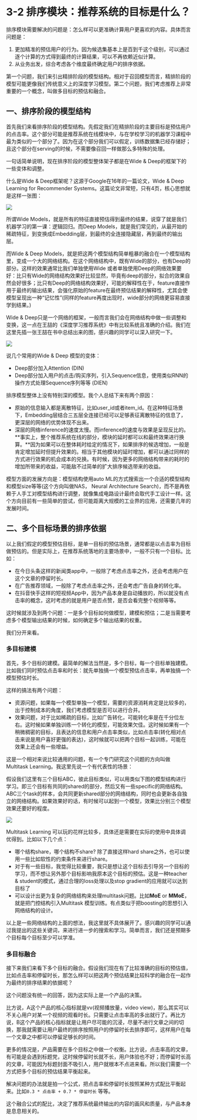 # 3-2 排序模块：推荐系统的目标是什么？



排序模块需要解决的问题是：怎么样可以更准确计算用户更喜欢的内容。具体而言问题是：

1. 更加精准的预估用户的行为。因为候选集基本上是百到千这个级别，可以通过逐个计算的方式得到最终的计算结果，可以不再依赖近似计算。
2. 从业务出发，综合考虑各个维度最终确定用户的排序依据。

第一个问题，我们来引出精排阶段的模型结构。相对于召回模型而言，精排阶段的模型可能更像我们传统意义上的深度学习模型。第二个问题，我们考虑推荐上非常重要的一个概念，叫做多目标的预估和融合。

## 一、排序阶段的模型结构

首先我们来看排序阶段的模型结构。先假定我们在精排阶段的主要目标是预估用户的点击率。这个部分可能是推荐系统在线模块中，与在学校学习的机器学习课程中最为类似的一个部分了。因为在这个部分我们可以假定，训练数据集已经存储好；且这个部分在serving的时候，不需要像召回一样做那么多特殊的处理。

一句话简单说明，现在排序阶段的模型整体架子都是在Wide & Deep的框架下的一些变体和调整。

什么是Wide & Deep框架呢？这源于Google在16年的一篇论文，Wide & Deep Learning for Recommender Systems。这篇论文非常短，只有4页，核心思想就是这样一张图：

![](/assets/images/2020-09/CA0B01D4-34FD-4FEE-AF81-AB0EC47CF5BD.png)

所谓Wide Models，就是所有的特征直接预估得到最终的结果，说穿了就是我们机器学习的第一课：逻辑回归。而Deep Models，就是我们常见的，从最开始的稀疏特征，到变换成Embedding层，到最终的全连接隐藏层，再到最终的输出层。

而Wide & Deep Models，就是把这两个模型结构简单粗暴的融合在一个模型结构里，变成一个大的网络结构。在这个网络结构中，既有Wide的部分，也有Deep的部分。这样的效果通常比我们单独使用Wide 或者单独使用Deep的网络效果要好：比只有Wide的网络结构效果好比较显然，毕竟有deep的部分，拟合的效果自然会好很多；比只有Deep的网络结构效果好，可能的解释性在于，feature直接作用于最终的输出结果，会强化原始的feature在最终预估结果的解释性，尤其会使模型呈现出一种“记忆性”(同样的feature再度出现时，wide部分的网络更容易直接学到结果。)

Wide & Deep只是一个网络的框架，一般而言我们会在网络结构中做一些调整和变换，这一点在王喆的《深度学习推荐系统》中有比较系统且准确的介绍。我们在这里先插一张王喆在书中总结出来的图，感兴趣的同学可以深入研究一下。

![](/assets/images/2020-09/71FB5486-D28B-4918-BD9F-08CAA66805AD.png)

说几个常用的Wide & Deep 模型的变体：
* Deep部分加入Attention (DIN)
* Deep部分加入用户的点击/购买序列，引入Sequence信息，使用类似RNN的操作方式处理Sequence序列等等 (DIEN)

排序模型整体上没有特别深的模型。我个人总结下来有两个原因：
* 原始的信息输入都是离散特征，比如user_id或者item_id。在这种特征场景下，Embedding层结合三五层全连接已经可以足够表征离散特征的信息了，更深层的网络的优势体现不出来。
* 深层的网络inference的速度太慢。而inference的速度与效果是呈现反比的。**事实上，整个推荐系统在线的部分，模块的延时都可以和最终效果进行换算。**因为如果可以在整体耗时给定的情况下，如果排序的候选增加，一般是肯定增加延时但提升效果的。相当于其他模块的延时增加，都可以通过同样的方式进行效果的机会成本的兑换。有时候，因为更多的网络结构带来的耗时的增加所带来的收益，可能敌不过简单的扩大排序候选带来的收益。

模型方面的发展方向是：模型结构使用auto ML的方式搜索出一个合适的模型结构和模型size等等(这个方向叫做NAS， Neural Architecture Search)，而不是再依赖于人手工对模型结构进行调整，就像集成电路设计最终会取代手工设计一样。这个方向目前有一些简单的尝试，但可能距离大规模的工业界的应用，还需要几年的发展时间。

## 二、多个目标场景的排序依据

以上我们假定的模型预估目标，是单一目标的预估场景，通常都是以点击率为目标做预估的。但是实际上，在推荐系统落地的主要场景中，一般不只有一个目标。比如：

* 在今日头条这样的新闻类app中，一般除了考虑点击率之外，还会考虑用户在这个文章的停留时长。
* 在广告推荐领域，一般除了考虑点击率之外，还会考虑广告自身的转化率。
* 在抖音快手这样的短视频App中，因为产品本身是自动播放的，所以就没有点击率的概念，这时考虑的就是用户是否点赞，是否会看完整个视频等等。

这时候就涉及到两个问题：一是多个目标如何做模型，建模和预估；二是当需要考虑多个模型输出结果的时候，如何确定多个输出结果的权重。

我们分开来看。

### 多目标建模

首先，多个目标的建模。最简单的解法当然是，多个目标，每一个目标单独建模。比如我们同时预估点击率和时长：就先单独搞一个模型预估点击率，再单独搞一个模型预估时长。

这样的搞法有两个问题：
* 资源问题，如果每一个模型单独一个模型，需要的资源消耗肯定是比较多的，出于控制成本的角度，我们考虑模型是否可以进行合并。
* 效果问题，对于比如稀疏的目标，比如广告转化，可能转化率是在千分位左右。这时候如果单独训练一个转化的模型，可能效果欠佳。这时候如果有一个稍微稠密的目标，且表达的信息和用户点击率类似，比如点击率(转化相对点击来说是用户喜好更强的表达)，这时候就可以把两个目标一起训练，可能在效果上还会有一些增益。

这是一个相对来说比较通用的问题，有一个专门研究这个问题的方向叫做Multitask Learning。我这里先说一个有代表性的场景：

假设我们这里有三个目标ABC，彼此目标类似，可以用类似下图的模型结构进行学习。即三个目标有共同的shared的部分，然后又有一些specific的网络结构。ABC三个task的样本，会共同更新shared部分的网络结构，同时也会更新各自独立的网络结构。如果效果好的话，有时候可以起到一个模型，效果比分别三个模型效果还要好的程度。

![](/assets/images/2020-09/mtl_images-001-2.png)

Multitask Learning 可以玩的花样比较多，具体还是需要在实际的使用中具体调优得到。比如以下几个点：
* 哪个结构share，哪个结构不share? 除了直接这样hard share之外，也可以使用一些比如软性的约束条件来进行share。
* 对于有一些目标，我觉得比较重要，我只是想让这个目标去引导另一个目标的学习，而不想让另外那个目标影响我原本这个目标的预估。这是一种teacher & student的模式，通过合理的loss处理以及stop gradient的应用就可以达到目标了
* 可以设计出更为复杂的网络结构来处理multitask问题。比如**MoE** or **MMoE**，就是把门控结构引入Multitask 模型训练。有点类似于把boosting的思想引入网络结构的设计。

以上是一些网络结构的上面的想法，我这里就不具体展开了。感兴趣的同学可以通过我提出的这些关键词，来进行进一步的搜索和学习。简单而言，我们还是预期多个目标每个目标至少可以学准。

### 多目标融合

接下来我们来看下多个目标的融合。假设我们现在有了比较准确的目标的预估值，比如点击率和停留时长，那怎么样可以把这两个预估结果比较科学的融合在一起作为最终的排序结果的依据呢？

这个问题没有统一的回答，因为这实际上是一个产品的决策。

比方说，A这个产品的核心指标就是vv(视频播放量，video view)，那么其实可以不关心用户对某一个视频的观看时长。只需要让点击率高的多出就行了。再比方说，B这个产品的核心指标就是让用户尽可能的沉浸，尽量不进行文章之间的切换，那我就需要让用户最终的排序按照用户的停留时长去排序即可，这样用户在每一个文章之中都可以停留足够长的时间。

更多的情况是，产品需要在多个目标之中做一个权衡。比方说，点击率高的文章，有可能是会遇到标题党，这时候停留时长就不长，用户体验也不好；而停留时长高的文章，可能因为标题封面不吸引人，用户就根本不点进来看。所以我们需要一个方式把多个目标的预估结果平衡起来。

解决问题的办法就是拍一个公式，把点击率和停留时长按照某种方式配比平衡起来。比如`0.3 * 点击率 + 0.7 * 停留时长` 等等。

这个融合公式的配比，决定了推荐系统最终输出的内容的画风和质量，与产品本身是息息相关的。